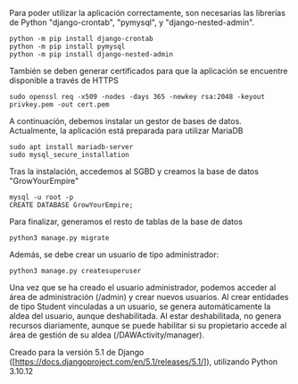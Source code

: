 Para poder utilizar la aplicación correctamente, son necesarias las librerías de Python "django-crontab", "pymysql", y "django-nested-admin".
```
python -m pip install django-crontab
python -m pip install pymysql
python -m pip install django-nested-admin
```
También se deben generar certificados para que la aplicación se encuentre disponible a través de HTTPS
```
sudo openssl req -x509 -nodes -days 365 -newkey rsa:2048 -keyout privkey.pem -out cert.pem
```
A continuación, debemos instalar un gestor de bases de datos. Actualmente, la aplicación está preparada para utilizar MariaDB
```
sudo apt install mariadb-server
sudo mysql_secure_installation
```
Tras la instalación, accedemos al SGBD y creamos la base de datos "GrowYourEmpire"
```
mysql -u root -p
CREATE DATABASE GrowYourEmpire;
```
Para finalizar, generamos el resto de tablas de la base de datos
```
python3 manage.py migrate
```
Además, se debe crear un usuario de tipo administrador:
```
python3 manage.py createsuperuser
```
Una vez que se ha creado el usuario administrador, podemos acceder al área de administración (/admin) y crear nuevos usuarios.
Al crear entidades de tipo Student vinculadas a un usuario, se genera automáticamente la aldea del usuario, aunque deshabilitada.
Al estar deshabilitada, no genera recursos diariamente, aunque se puede habilitar si su propietario accede al área de gestión de su aldea (/DAWActivity/manager).

Creado para la versión 5.1 de Django ([https://docs.djangoproject.com/en/5.1/releases/5.1/]), utilizando Python 3.10.12
